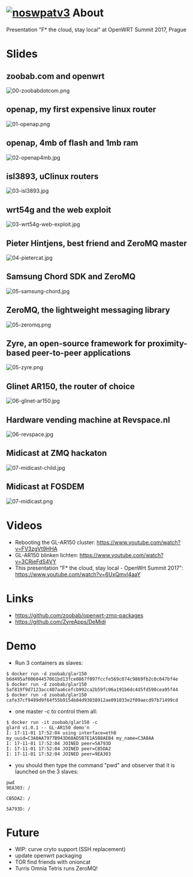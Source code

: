 [![noswpatv3](http://zoobab.wdfiles.com/local--files/start/noupcv3.jpg)](https://ffii.org/donate-now-to-save-europe-from-software-patents-says-ffii/)
About
=====

Presentation "F* the cloud, stay local" at OpenWRT Summit 2017, Prague

Slides
======

## zoobab.com and openwrt
![00-zoobabdotcom.png](00-zoobabdotcom.png)
## openap, my first expensive linux router
![01-openap.png](01-openap.png)
## openap, 4mb of flash and 1mb ram
![02-openap4mb.jpg](02-openap4mb.jpg)
## isl3893, uClinux routers
![03-isl3893.jpg](03-isl3893.jpg)
## wrt54g and the web exploit
![03-wrt54g-web-exploit.jpg](03-wrt54g-web-exploit.jpg)
## Pieter Hintjens, best friend and ZeroMQ master
![04-pietercat.jpg](04-pietercat.jpg)
## Samsung Chord SDK and ZeroMQ
![05-samsung-chord.jpg](05-samsung-chord.jpg)
## ZeroMQ, the lightweight messaging library
![05-zeromq.png](05-zeromq.png)
## Zyre, an open-source framework for proximity-based peer-to-peer applications
![05-zyre.png](05-zyre.png)
## Glinet AR150, the router of choice
![06-glinet-ar150.jpg](06-glinet-ar150.jpg)
## Hardware vending machine at Revspace.nl
![06-revspace.jpg](06-revspace.jpg)
## Midicast at ZMQ hackaton
![07-midicast-child.jpg](07-midicast-child.jpg)
## Midicast at FOSDEM
![07-midicast.png](07-midicast.png)

Videos
======

* Rebooting the GL-AR150 cluster: https://www.youtube.com/watch?v=FV3zgVt9HHA
* GL-AR150 blinken lichten: https://www.youtube.com/watch?v=3CRjeFdS4VY
* This presentation "F* the cloud, stay local - OpenWrt Summit 2017": https://www.youtube.com/watch?v=6UxQmvl4aaY

Links
=====

* https://github.com/zoobab/openwrt-zmq-packages
* https://github.com/ZyreApps/DeMidi

Demo
====

* Run 3 containers as slaves:
```
$ docker run -d zoobab/glar150
b6d495af00604457061bd13fce0867f097fccfe569c074c9869fb2c0c047bf4e
$ docker run -d zoobab/glar150
5af819f9d7123acc407aa6cefcb992ca2b59fc06a191b6dc4d5fd590cea95f44
$ docker run -d zoobab/glar150
cafe37cf9499d9f64f55b9154b84d93038912ae091033e2f09aecd97b71499cd
```
* one master -c to control them all:
```
$ docker run -it zoobab/glar150 -c
glard v1.0.1 -- GL-AR150 demo'n
I: 17-11-01 17:52:04 using interface=eth0 my_uuid=C3A0AA7977B943D68AD5B7E1A5B8AEB4 my_name=C3A0AA
I: 17-11-01 17:52:04 JOINED peer=5A793D
I: 17-11-01 17:52:04 JOINED peer=CB5DA2
I: 17-11-01 17:52:04 JOINED peer=9EA303
```
* you should then type the command "pwd" and observer that it is launched on the 3 slaves:

```
pwd
9EA303: /

CB5DA2: /

5A793D: /
```

Future
======

* WIP: curve cryto support (SSH replacement)
* update openwrt packaging
* TOR find friends with onioncat
* Turris Omnia Tetris runs ZeroMQ!
